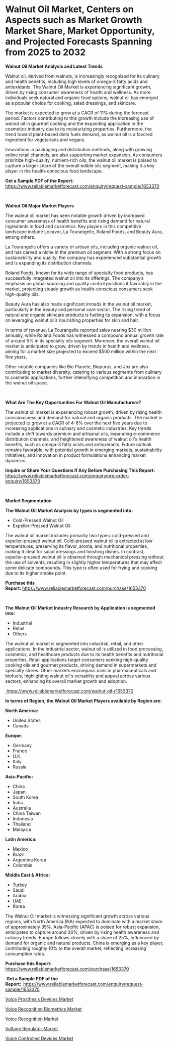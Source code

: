 <p><h1>Walnut Oil Market, Centers on Aspects such as Market Growth Market Share, Market Opportunity, and Projected Forecasts Spanning from 2025 to 2032</h1></p><p><strong>Walnut Oil Market Analysis and Latest Trends</strong></p>
<p><p>Walnut oil, derived from walnuts, is increasingly recognized for its culinary and health benefits, including high levels of omega-3 fatty acids and antioxidants. The Walnut Oil Market is experiencing significant growth, driven by rising consumer awareness of health and wellness. As more individuals seek natural and organic food options, walnut oil has emerged as a popular choice for cooking, salad dressings, and skincare.</p><p>The market is expected to grow at a CAGR of 11% during the forecast period. Factors contributing to this growth include the increasing use of walnut oil in gourmet cooking and the expanding application in the cosmetics industry due to its moisturizing properties. Furthermore, the trend toward plant-based diets fuels demand, as walnut oil is a favored ingredient for vegetarians and vegans.</p><p>Innovations in packaging and distribution methods, along with growing online retail channels, are also supporting market expansion. As consumers prioritize high-quality, nutrient-rich oils, the walnut oil market is poised to capture a larger share of the overall edible oils segment, making it a key player in the health-conscious food landscape.</p></p>
<p><strong>Get a Sample PDF of the Report:&nbsp;</strong> <a href="https://www.reliablemarketforecast.com/enquiry/request-sample/1653370?utm_campaign=1885&utm_medium=2&utm_source=Github&utm_content=ia&utm_term=05032025&utm_id=walnut-oil">https://www.reliablemarketforecast.com/enquiry/request-sample/1653370</a></p>
<p>&nbsp;</p>
<p><strong>Walnut Oil Major Market Players</strong></p>
<p><p>The walnut oil market has seen notable growth driven by increased consumer awareness of health benefits and rising demand for natural ingredients in food and cosmetics. Key players in this competitive landscape include Locavor, La Tourangelle, Roland Foods, and Beauty Aura, among others.</p><p>La Tourangelle offers a variety of artisan oils, including organic walnut oil, and has carved a niche in the premium oil segment. With a strong focus on sustainability and quality, the company has experienced substantial growth and is expanding its distribution channels.</p><p>Roland Foods, known for its wide range of specialty food products, has successfully integrated walnut oil into its offerings. The company’s emphasis on global sourcing and quality control positions it favorably in the market, projecting steady growth as health-conscious consumers seek high-quality oils.</p><p>Beauty Aura has also made significant inroads in the walnut oil market, particularly in the beauty and personal care sector. The rising trend of natural and organic skincare products is fueling its expansion, with a focus on leveraging walnut oil’s nourishing properties for skin and hair.</p><p>In terms of revenue, La Tourangelle reported sales nearing $30 million annually, while Roland Foods has witnessed a compound annual growth rate of around 5% in its specialty oils segment. Moreover, the overall walnut oil market is anticipated to grow, driven by trends in health and wellness, aiming for a market size projected to exceed $500 million within the next five years.</p><p>Other notable companies like Bio Planete, Biopurus, and Jbx are also contributing to market diversity, catering to various segments from culinary to cosmetic applications, further intensifying competition and innovation in the walnut oil space.</p></p>
<p>&nbsp;</p>
<p><strong>What Are The Key Opportunities For Walnut Oil Manufacturers?</strong></p>
<p><p>The walnut oil market is experiencing robust growth, driven by rising health consciousness and demand for natural and organic products. The market is projected to grow at a CAGR of 4-6% over the next five years due to increasing applications in culinary and cosmetic industries. Key trends include a shift towards premium and artisanal oils, expanding e-commerce distribution channels, and heightened awareness of walnut oil's health benefits, such as omega-3 fatty acids and antioxidants. Future outlook remains favorable, with potential growth in emerging markets, sustainability initiatives, and innovation in product formulations enhancing market dynamics.</p></p>
<p><strong>Inquire or Share Your Questions If Any Before Purchasing This Report:</strong> <a href="https://www.reliablemarketforecast.com/enquiry/pre-order-enquiry/1653370?utm_campaign=1885&utm_medium=2&utm_source=Github&utm_content=ia&utm_term=05032025&utm_id=walnut-oil">https://www.reliablemarketforecast.com/enquiry/pre-order-enquiry/1653370</a></p>
<p>&nbsp;</p>
<p><strong>Market Segmentation</strong></p>
<p><strong>The Walnut Oil Market Analysis by types is segmented into:</strong></p>
<p><ul><li>Cold-Pressed Walnut Oil</li><li>Expeller-Pressed Walnut Oil</li></ul></p>
<p><p>The walnut oil market includes primarily two types: cold-pressed and expeller-pressed walnut oil. Cold-pressed walnut oil is extracted at low temperatures, preserving its flavor, aroma, and nutritional properties, making it ideal for salad dressings and finishing dishes. In contrast, expeller-pressed walnut oil is obtained through mechanical pressing without the use of solvents, resulting in slightly higher temperatures that may affect some delicate compounds. This type is often used for frying and cooking due to its higher smoke point.</p></p>
<p><strong>Purchase this Report:&nbsp;</strong><a href="https://www.reliablemarketforecast.com/purchase/1653370?utm_campaign=1885&utm_medium=2&utm_source=Github&utm_content=ia&utm_term=05032025&utm_id=walnut-oil">https://www.reliablemarketforecast.com/purchase/1653370</a></p>
<p>&nbsp;</p>
<p><strong>The Walnut Oil Market Industry Research by Application is segmented into:</strong></p>
<p><ul><li>Industrial</li><li>Retail</li><li>Others</li></ul></p>
<p><p>The walnut oil market is segmented into industrial, retail, and other applications. In the industrial sector, walnut oil is utilized in food processing, cosmetics, and healthcare products due to its health benefits and nutritional properties. Retail applications target consumers seeking high-quality cooking oils and gourmet products, driving demand in supermarkets and specialty stores. Other markets encompass uses in pharmaceuticals and biofuels, highlighting walnut oil's versatility and appeal across various sectors, enhancing its overall market growth and adoption.</p></p>
<p><a href="https://www.reliablemarketforecast.com/walnut-oil-r1653370?utm_campaign=1885&utm_medium=2&utm_source=Github&utm_content=ia&utm_term=05032025&utm_id=walnut-oil">&nbsp;https://www.reliablemarketforecast.com/walnut-oil-r1653370</a></p>
<p><strong>In terms of Region, the Walnut Oil Market Players available by Region are:</strong></p>
<p>
    <p> <strong> North America: </strong>
        <ul>
            <li>United States</li>
            <li>Canada</li>
        </ul>
        </p> 
    <p> <strong> Europe: </strong>
        <ul>
            <li>Germany</li>
            <li>France</li>
            <li>U.K.</li>
            <li>Italy</li>
            <li>Russia</li>
        </ul>
        </p> 
    <p> <strong> Asia-Pacific: </strong>
        <ul>
            <li>China</li>
            <li>Japan</li>
            <li>South Korea</li>
            <li>India</li>
            <li>Australia</li>
            <li>China Taiwan</li>
            <li>Indonesia</li>
            <li>Thailand</li>
            <li>Malaysia</li>
        </ul>
        </p> 
    <p> <strong> Latin America: </strong>
        <ul>
            <li>Mexico</li>
            <li>Brazil</li>
            <li>Argentina Korea</li>
            <li>Colombia</li>
        </ul>
        </p> 
    <p> <strong> Middle East & Africa: </strong>
        <ul>
            <li>Turkey</li>
            <li>Saudi</li>
            <li>Arabia</li>
            <li>UAE</li>
            <li>Korea</li>
        </ul>
    </p>
    </p>
<p><p>The Walnut Oil market is witnessing significant growth across various regions, with North America (NA) expected to dominate with a market share of approximately 35%. Asia-Pacific (APAC) is poised for robust expansion, anticipated to capture around 30%, driven by rising health awareness and culinary trends. Europe follows closely with a share of 25%, influenced by demand for organic and natural products. China is emerging as a key player, contributing roughly 10% to the overall market, reflecting increasing consumption rates.</p></p>
<p><strong>Purchase this Report: </strong><a href="https://www.reliablemarketforecast.com/purchase/1653370?utm_campaign=1885&utm_medium=2&utm_source=Github&utm_content=ia&utm_term=05032025&utm_id=walnut-oil">https://www.reliablemarketforecast.com/purchase/1653370</a></p>
<p>&nbsp;<strong>Get a Sample PDF of the Report:&nbsp;&nbsp;</strong><a href="https://www.reliablemarketforecast.com/enquiry/request-sample/1653370?utm_campaign=1885&utm_medium=2&utm_source=Github&utm_content=ia&utm_term=05032025&utm_id=walnut-oil">https://www.reliablemarketforecast.com/enquiry/request-sample/1653370</a></p>
<p><strong></strong></p>
<p><p><a href="https://github.com/daddskokenk4/Market-Research-Report-List-1/blob/main/voice-prosthesis-devices-market.md?utm_campaign=1885&utm_medium=2&utm_source=Github&utm_content=ia&utm_term=05032025&utm_id=walnut-oil">Voice Prosthesis Devices Market</a></p><p><a href="https://github.com/kabotcaddoub/Market-Research-Report-List-1/blob/main/voice-recognition-biometrics-market.md?utm_campaign=1885&utm_medium=2&utm_source=Github&utm_content=ia&utm_term=05032025&utm_id=walnut-oil">Voice Recognition Biometrics Market</a></p><p><a href="https://github.com/forttgoddym7/Market-Research-Report-List-1/blob/main/voice-recognition-market.md?utm_campaign=1885&utm_medium=2&utm_source=Github&utm_content=ia&utm_term=05032025&utm_id=walnut-oil">Voice Recognition Market</a></p><p><a href="https://github.com/duskodazzi34/Market-Research-Report-List-1/blob/main/voltage-regulator-market.md?utm_campaign=1885&utm_medium=2&utm_source=Github&utm_content=ia&utm_term=05032025&utm_id=walnut-oil">Voltage Regulator Market</a></p><p><a href="https://github.com/kimomeifbnu26/Market-Research-Report-List-1/blob/main/voice-controlled-devices-market.md?utm_campaign=1885&utm_medium=2&utm_source=Github&utm_content=ia&utm_term=05032025&utm_id=walnut-oil">Voice Controlled Devices Market</a></p></p>